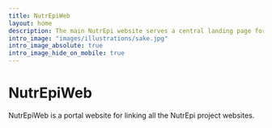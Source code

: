 ```yaml
---
title: NutrEpiWeb
layout: home
description: The main NutrEpi website serves a central landing page for all the NutrEpi project websites.
intro_image: "images/illustrations/sake.jpg"
intro_image_absolute: true
intro_image_hide_on_mobile: true
---
```


# NutrEpiWeb

NutrEpiWeb is a portal website for linking all the NutrEpi project websites.

